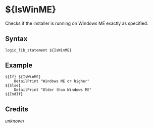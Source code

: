 # ${IsWinME}

Checks if the installer is running on Windows ME exactly as specified.

## Syntax

    logic_lib_statement ${IsWinME}

## Example

    ${If} ${IsWinME}
        DetailPrint "Windows ME or higher"
    ${Else}
        DetailPrint "Older than Windows ME"
    ${EndIf}

## Credits

*unknown*
